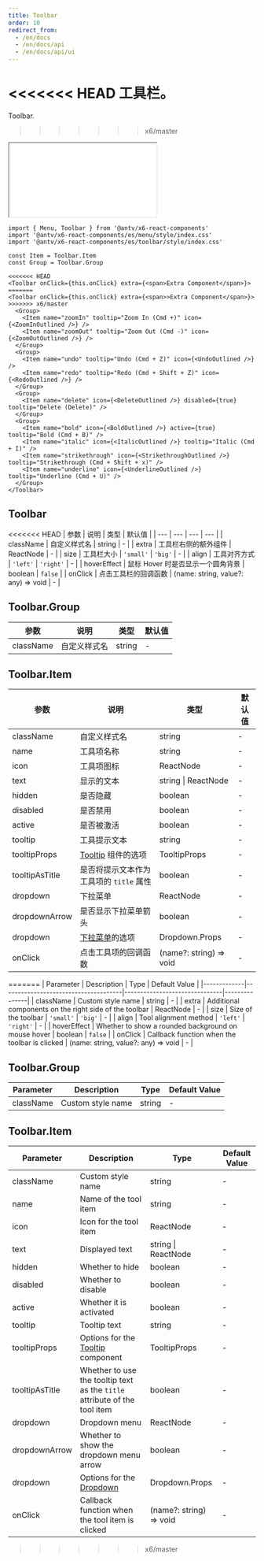 ```yaml
---
title: Toolbar
order: 10
redirect_from:
  - /en/docs
  - /en/docs/api
  - /en/docs/api/ui
---
```


<<<<<<< HEAD
工具栏。
=======
Toolbar.
>>>>>>> x6/master

<iframe src="/demos/api/ui/toolbar/basic"></iframe>

```tsx
import { Menu, Toolbar } from '@antv/x6-react-components'
import '@antv/x6-react-components/es/menu/style/index.css'
import '@antv/x6-react-components/es/toolbar/style/index.css'

const Item = Toolbar.Item
const Group = Toolbar.Group

<<<<<<< HEAD
<Toolbar onClick={this.onClick} extra={<span>Extra Component</span>}>
=======
<Toolbar onClick={this.onClick} extra={<span>>Extra Component</span>}>
>>>>>>> x6/master
  <Group>
    <Item name="zoomIn" tooltip="Zoom In (Cmd +)" icon={<ZoomInOutlined />} />
    <Item name="zoomOut" tooltip="Zoom Out (Cmd -)" icon={<ZoomOutOutlined />} />
  </Group>
  <Group>
    <Item name="undo" tooltip="Undo (Cmd + Z)" icon={<UndoOutlined />} />
    <Item name="redo" tooltip="Redo (Cmd + Shift + Z)" icon={<RedoOutlined />} />
  </Group>
  <Group>
    <Item name="delete" icon={<DeleteOutlined />} disabled={true} tooltip="Delete (Delete)" />
  </Group>
  <Group>
    <Item name="bold" icon={<BoldOutlined />} active={true} tooltip="Bold (Cmd + B)" />
    <Item name="italic" icon={<ItalicOutlined />} tooltip="Italic (Cmd + I)" />
    <Item name="strikethrough" icon={<StrikethroughOutlined />} tooltip="Strikethrough (Cmd + Shift + x)" />
    <Item name="underline" icon={<UnderlineOutlined />} tooltip="Underline (Cmd + U)" />
  </Group>
</Toolbar>
```

## Toolbar

<<<<<<< HEAD
| 参数 | 说明 | 类型 | 默认值 |
| --- | --- | --- | --- |
| className | 自定义样式名 | string | - |
| extra | 工具栏右侧的额外组件 | ReactNode | - |
| size | 工具栏大小 | `'small'` \| `'big'` | - |
| align | 工具对齐方式 | `'left'` \| `'right'` | - |
| hoverEffect | 鼠标 Hover 时是否显示一个圆角背景 | boolean | `false` |
| onClick | 点击工具栏的回调函数 | (name: string, value?: any) => void | - |

## Toolbar.Group

| 参数      | 说明         | 类型   | 默认值 |
| --------- | ------------ | ------ | ------ |
| className | 自定义样式名 | string | -      |

## Toolbar.Item

| 参数 | 说明 | 类型 | 默认值 |
| --- | --- | --- | --- |
| className | 自定义样式名 | string | - |
| name | 工具项名称 | string | - |
| icon | 工具项图标 | ReactNode | - |
| text | 显示的文本 | string \| ReactNode | - |
| hidden | 是否隐藏 | boolean | - |
| disabled | 是否禁用 | boolean | - |
| active | 是否被激活 | boolean | - |
| tooltip | 工具提示文本 | string | - |
| tooltipProps | [Tooltip](https://ant.design/components/tooltip-cn/) 组件的选项 | TooltipProps | - |
| tooltipAsTitle | 是否将提示文本作为工具项的 `title` 属性 | boolean | - |
| dropdown | 下拉菜单 | ReactNode | - |
| dropdownArrow | 是否显示下拉菜单箭头 | boolean | - |
| dropdown | [下拉菜单](/en/docs/api/ui/dropdown)的选项 | Dropdown.Props | - |
| onClick | 点击工具项的回调函数 | (name?: string) => void | - |
=======
| Parameter   | Description                          | Type                          | Default Value |
|-------------|--------------------------------------|-------------------------------|---------------|
| className   | Custom style name                    | string                        | -             |
| extra       | Additional components on the right side of the toolbar | ReactNode                    | -             |
| size        | Size of the toolbar                  | `'small'` \| `'big'`         | -             |
| align       | Tool alignment method                | `'left'` \| `'right'`       | -             |
| hoverEffect | Whether to show a rounded background on mouse hover | boolean                       | `false`       |
| onClick     | Callback function when the toolbar is clicked | (name: string, value?: any) => void | -             |

## Toolbar.Group

| Parameter   | Description                          | Type                          | Default Value |
|-------------|--------------------------------------|-------------------------------|---------------|
| className   | Custom style name                    | string                        | -             |

## Toolbar.Item

| Parameter   | Description                          | Type                          | Default Value |
|-------------|--------------------------------------|-------------------------------|---------------|
| className   | Custom style name                    | string                        | -             |
| name        | Name of the tool item                | string                        | -             |
| icon        | Icon for the tool item               | ReactNode                    | -             |
| text        | Displayed text                       | string \| ReactNode          | -             |
| hidden      | Whether to hide                      | boolean                       | -             |
| disabled    | Whether to disable                   | boolean                       | -             |
| active      | Whether it is activated              | boolean                       | -             |
| tooltip     | Tooltip text                         | string                        | -             |
| tooltipProps| Options for the [Tooltip](https://ant.design/components/tooltip-cn/) component | TooltipProps                 | -             |
| tooltipAsTitle | Whether to use the tooltip text as the `title` attribute of the tool item | boolean                       | -             |
| dropdown     | Dropdown menu                       | ReactNode                    | -             |
| dropdownArrow| Whether to show the dropdown menu arrow | boolean                       | -             |
| dropdown     | Options for the [Dropdown](/en/docs/api/ui/dropdown) | Dropdown.Props               | -             |
| onClick     | Callback function when the tool item is clicked | (name?: string) => void      | -             |
>>>>>>> x6/master
